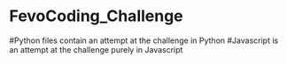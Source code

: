 # FevoCoding_Challenge

#Python files contain an attempt at the challenge in Python 
#Javascript is an attempt at the challenge purely in Javascript
